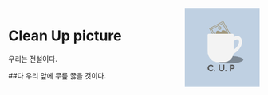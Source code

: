 <img src="./app/src/main/res/mipmap-hdpi/ic_cleanuppicture.png" align="right" width="150px">
<h1> Clean Up picture </h1>

우리는 전설이다.

##다 우리 앞에 무릎 꿇을 것이다.
